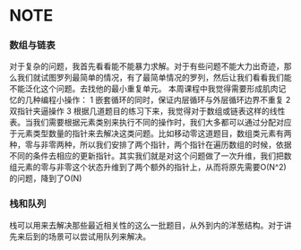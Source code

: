 # NOTE
### 数组与链表
对于复杂的问题，我首先看看能不能暴力求解。对于有些问题不能大力出奇迹，那么我们就试图罗列最简单的情况，有了最简单情况的罗列，然后让我们看看我们能不能泛化这个问题。去找他的最小重复单元。
本周课程中我觉得需要形成肌肉记忆的几种编程小操作：
1 嵌套循环的同时，保证内层循环与外层循环边界不重复
2 双指针夹逼操作
3 根据几道题目的练习下来，我觉得对于数组或链表这样的线性表。当我们需要根据元素类别来执行不同的操作时，我们大多都可以通过分配对应于元素类型数量的指针来去解决这类问题。比如移动零这道题目，数组类元素有两种，零与非零两种，所以我们安排了两个指针，两个指针在遍历数组的时候，依据不同的条件去相应的更新指针。其实我们就是对这个问题做了一次升维，我们把数组元素的零与非零这个状态升维到了两个额外的指针上，从而将原先需要O(N^2)的问题，降到了O(N)
### 栈和队列
栈可以用来去解决那些最近相关性的这么一批题目，从外到内的洋葱结构。对于讲先来后到的场景可以尝试用队列来解决。